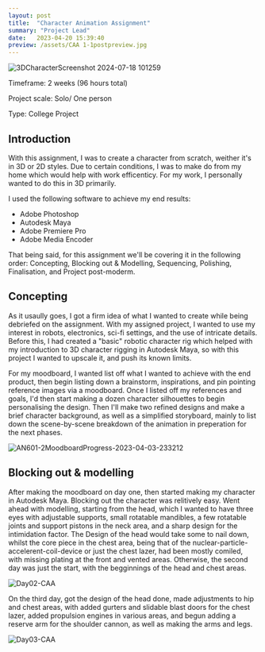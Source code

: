 ```yaml
---
layout: post
title:  "Character Animation Assignment"
summary: "Project Lead"
date:   2023-04-20 15:39:40
preview: /assets/CAA 1-1postpreview.jpg
---
```

![3DCharacterScreenshot 2024-07-18 101259](https://github.com/user-attachments/assets/8e60a59e-a981-4336-81d4-f6aa1ac9b5ff)

Timeframe: 2 weeks (96 hours total)

Project scale: Solo/ One person

Type: College Project

Introduction
--

With this assignment, I was to create a character from scratch, weither it's in 3D or 2D styles. Due to certain conditions, I was to make do from my home which would help with work efficenticy. For my work, I personally wanted to do this in 3D primarily. 

I used the following software to achieve my end results:
* Adobe Photoshop
* Autodesk Maya
* Adobe Premiere Pro
* Adobe Media Encoder

That being said, for this assignment we'll be covering it in the following order: Concepting, Blocking out & Modelling, Sequencing, Polishing, Finalisation, and Project post-moderm.

Concepting
--

As it usaully goes, I got a firm idea of what I wanted to create while being debriefed on the assignment. With my assigned project, I wanted to use my interest in robots, electronics, sci-fi settings, and the use of intricate details. Before this, I had created a "basic" robotic character rig which helped with my introduction to 3D character rigging in Autodesk Maya, so with this project I wanted to upscale it, and push its known limits.

For my moodboard, I wanted list off what I wanted to achieve with the end product, then begin listing down a brainstorm, inspirations, and pin pointing reference images via a moodboard. Once I listed off my references and goals, I'd then start making a dozen character silhouettes to begin personalising the design. Then I'll make two refined designs and make a brief character background, as well as a simplified storyboard, mainly to list down the scene-by-scene breakdown of the animation in preperation for the next phases.

![AN601-2MoodboardProgress-2023-04-03-233212](https://github.com/user-attachments/assets/2914043b-2eef-46af-8ad7-e7e04c1919d7)


Blocking out & modelling
--

After making the moodboard on day one, then started making my character in Autodesk Maya. Blocking out the character was relitively easy. Went ahead with modelling, starting from the head, which I wanted to have three eyes with adjustable supports, small rotatable mandibles, a few rotatable joints and support pistons in the neck area, and a sharp design for the intimidation factor. The Design of the head would take some to nail down, whilst the core piece in the chest area, being that of the nuclear-particle-accelerent-coil-device or just the chest lazer, had been mostly comiled, with missing plating at the front and vented areas. Otherwise, the second day was just the start, with the begginnings of the head and chest areas.

![Day02-CAA](https://github.com/user-attachments/assets/dc0672e1-7754-451d-8b89-b4d69aa45db5)

On the third day, got the design of the head done, made adjustments to hip and chest areas, with added gurters and slidable blast doors for the chest lazer, added propulsion engines in various areas, and begun adding a reserve arm for the shoulder cannon, as well as making the arms and legs.

![Day03-CAA](https://github.com/user-attachments/assets/5bf6f367-1baf-4156-bc93-e2642b0948a0)



